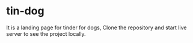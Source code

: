 # tin-dog
It is a landing page for tinder for dogs,
Clone the repository and start live server to see the project locally.


